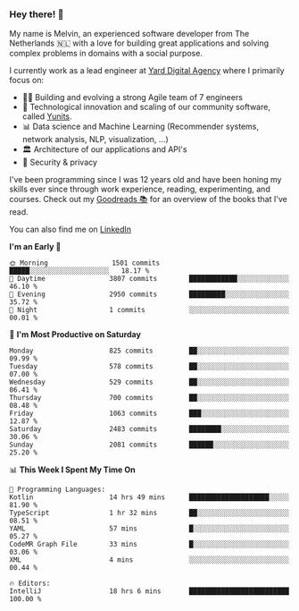 ### Hey there! 👋

My name is Melvin, an experienced software developer from The Netherlands 🇳🇱 with a love for building great applications and solving complex problems in domains with a social purpose. 

I currently work as a lead engineer at [Yard Digital Agency](https://github.com/yardinternet) where I primarily focus on:

* 👏🏼 Building and evolving a strong Agile team of 7 engineers
* 🚀 Technological innovation and scaling of our community software, called [Yunits](https://www.yunits.com/).
* 📊 Data science and Machine Learning (Recommender systems, network analysis, NLP, visualization, ...)
* 🏛 Architecture of our applications and API's
* 🔐 Security & privacy

I've been programming since I was 12 years old and have been honing my skills ever since through work experience, reading, experimenting, and courses.
Check out my [Goodreads 📚](https://goodreads.com/melvinkoopmans) for an overview of the books that I've read. 

You can also find me on [LinkedIn](https://www.linkedin.com/in/melvinkoopmans)

<!--START_SECTION:waka-->
**I'm an Early 🐤** 

```text
🌞 Morning                1501 commits        █████░░░░░░░░░░░░░░░░░░░░   18.17 % 
🌆 Daytime                3807 commits        ████████████░░░░░░░░░░░░░   46.10 % 
🌃 Evening                2950 commits        █████████░░░░░░░░░░░░░░░░   35.72 % 
🌙 Night                  1 commits           ░░░░░░░░░░░░░░░░░░░░░░░░░   00.01 % 
```
📅 **I'm Most Productive on Saturday** 

```text
Monday                   825 commits         ██░░░░░░░░░░░░░░░░░░░░░░░   09.99 % 
Tuesday                  578 commits         ██░░░░░░░░░░░░░░░░░░░░░░░   07.00 % 
Wednesday                529 commits         ██░░░░░░░░░░░░░░░░░░░░░░░   06.41 % 
Thursday                 700 commits         ██░░░░░░░░░░░░░░░░░░░░░░░   08.48 % 
Friday                   1063 commits        ███░░░░░░░░░░░░░░░░░░░░░░   12.87 % 
Saturday                 2483 commits        ████████░░░░░░░░░░░░░░░░░   30.06 % 
Sunday                   2081 commits        ██████░░░░░░░░░░░░░░░░░░░   25.20 % 
```


📊 **This Week I Spent My Time On** 

```text
💬 Programming Languages: 
Kotlin                   14 hrs 49 mins      ████████████████████░░░░░   81.90 % 
TypeScript               1 hr 32 mins        ██░░░░░░░░░░░░░░░░░░░░░░░   08.51 % 
YAML                     57 mins             █░░░░░░░░░░░░░░░░░░░░░░░░   05.27 % 
CodeMR Graph File        33 mins             █░░░░░░░░░░░░░░░░░░░░░░░░   03.06 % 
XML                      4 mins              ░░░░░░░░░░░░░░░░░░░░░░░░░   00.44 % 

🔥 Editors: 
IntelliJ                 18 hrs 6 mins       █████████████████████████   100.00 % 
```


<!--END_SECTION:waka-->
